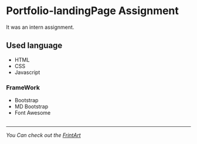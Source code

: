 # Portfolio-landingPage Assignment
It was an intern assignment.
## Used language ##
- HTML 
- CSS
- Javascript
### FrameWork ###
- Bootstrap
- MD Bootstrap
- Font Awesome
## ##
****
*You Can check out the [FrintArt](https://Jagrati1213.github.io/portfolio-landingPage)*
